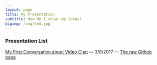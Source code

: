 ```yaml
---
layout: page
title: My Presentation
subtitle: How do I shear my ideas?
bigimg: /img/ted.jpg
---
```


### Presentation List

[My First Conversation about Video Chat](http://cdn.rawgit.com/liux2/fs102Spring2017-presentation01-liux2/master/videoChat_2017.html) &mdash; 3/8/2017 &mdash; [The raw Github page](https://github.com/liux2/fs102Spring2017-presentation01-liux2)
